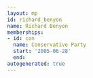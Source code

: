 ```yaml
---
layout: mp
id: richard_benyon
name: Richard Benyon
memberships:
- id: con
  name: Conservative Party
  start: '2005-06-28'
  end: 
autogenerated: true
---
```

